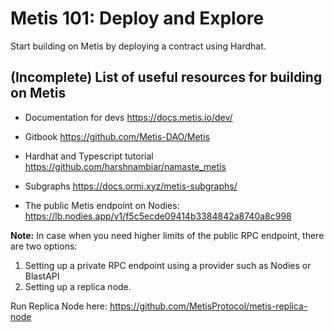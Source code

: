 # Metis 101: Deploy and Explore

Start building on Metis by deploying a contract using Hardhat.





## (Incomplete) List of useful resources for building on Metis

- Documentation for devs
https://docs.metis.io/dev/

- Gitbook
https://github.com/Metis-DAO/Metis

- Hardhat and Typescript tutorial
https://github.com/harshnambiar/namaste_metis

- Subgraphs
https://docs.ormi.xyz/metis-subgraphs/

- The public Metis endpoint on Nodies:
https://lb.nodies.app/v1/f5c5ecde09414b3384842a8740a8c998

**Note:** In case when you need higher limits of the public RPC endpoint, there are two options:
1. Setting up a private RPC endpoint using a provider such as Nodies or BlastAPI
2. Setting up a replica node. 

Run Replica Node here: https://github.com/MetisProtocol/metis-replica-node



